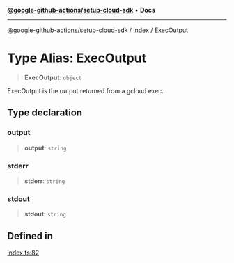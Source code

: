 [**@google-github-actions/setup-cloud-sdk**](../../README.md) • **Docs**

***

[@google-github-actions/setup-cloud-sdk](../../modules.md) / [index](../README.md) / ExecOutput

# Type Alias: ExecOutput

> **ExecOutput**: `object`

ExecOutput is the output returned from a gcloud exec.

## Type declaration

### output

> **output**: `string`

### stderr

> **stderr**: `string`

### stdout

> **stdout**: `string`

## Defined in

[index.ts:82](https://github.com/google-github-actions/setup-cloud-sdk/blob/main/src/index.ts#L82)
